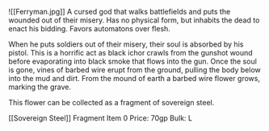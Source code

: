 ![[Ferryman.jpg]]
A cursed god that walks battlefields and puts the wounded out of their misery. Has no physical form, but inhabits the dead to enact his bidding. Favors automatons over flesh. 

When he puts soldiers out of their misery, their soul is absorbed by his pistol. This is a horrific act as black ichor crawls from the gunshot wound before evaporating into black smoke that flows into the gun. Once the soul is gone, vines of barbed wire erupt from the ground, pulling the body below into the mud and dirt. From the mound of earth a barbed wire flower grows, marking the grave.

This flower can be collected as a fragment of sovereign steel.

[[Sovereign Steel]] Fragment Item 0
Price: 70gp
Bulk: L